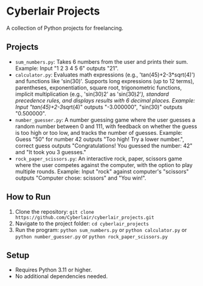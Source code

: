 # Cyberlair Projects

A collection of Python projects for freelancing.

## Projects
- `sum_numbers.py`: Takes 6 numbers from the user and prints their sum. Example: Input "1 2 3 4 5 6" outputs "21".
- `calculator.py`: Evaluates math expressions (e.g., 'tan(45)+2-3*sqrt(4)') and functions like 'sin(30)'. Supports long expressions (up to 12 terms), parentheses, exponentiation, square root, trigonometric functions, implicit multiplication (e.g., 'sin(30)2' as 'sin(30)*2'), standard precedence rules, and displays results with 6 decimal places. Example: Input "tan(45)+2-3*sqrt(4)" outputs "-3.000000", "sin(30)" outputs "0.500000".
- `number_guesser.py`: A number guessing game where the user guesses a random number between 0 and 111, with feedback on whether the guess is too high or too low, and tracks the number of guesses. Example: Guess "50" for number 42 outputs "Too high! Try a lower number.", correct guess outputs "Congratulations! You guessed the number: 42" and "It took you 3 guesses."
- `rock_paper_scissors.py`: An interactive rock, paper, scissors game where the user competes against the computer, with the option to play multiple rounds. Example: Input "rock" against computer's "scissors" outputs "Computer chose: scissors" and "You win!".

## How to Run
1. Clone the repository: `git clone https://github.com/Cyberlair/cyberlair_projects.git`
2. Navigate to the project folder: `cd cyberlair_projects`
3. Run the program: `python sum_numbers.py` or `python calculator.py` or `python number_guesser.py` or `python rock_paper_scissors.py`

## Setup
- Requires Python 3.11 or higher.
- No additional dependencies needed.
